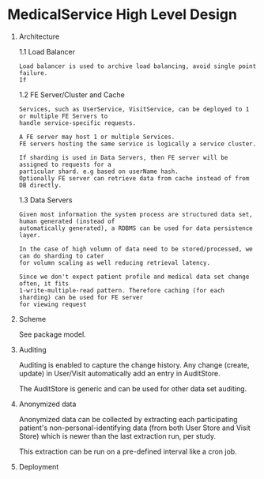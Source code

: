 # MedicalService High Level Design

1. Architecture

   1.1 Load Balancer
       
       Load balancer is used to archive load balancing, avoid single point failure.
       If 
       
   1.2 FE Server/Cluster and Cache
       
       Services, such as UserService, VisitService, can be deployed to 1 or multiple FE Servers to 
       handle service-specific requests.
       
       A FE server may host 1 or multiple Services. 
       FE servers hosting the same service is logically a service cluster.
       
       If sharding is used in Data Servers, then FE server will be assigned to requests for a 
       particular shard. e.g based on userName hash.
       Optionally FE server can retrieve data from cache instead of from DB directly.
       

   1.3 Data Servers

       Given most information the system process are structured data set, human generated (instead of
       automatically generated), a RDBMS can be used for data persistence layer.
       
       In the case of high volumn of data need to be stored/processed, we can do sharding to cater
       for volumn scaling as well reducing retrieval latency.
       
       Since we don't expect patient profile and medical data set change often, it fits 
       1-write-multiple-read pattern. Therefore caching (for each sharding) can be used for FE server 
       for viewing request  
       
2. Scheme
    
    See package model.
    
3. Auditing
    
    Auditing is enabled to capture the change history. Any change (create, update) in User/Visit 
    automatically add an entry in AuditStore.
     
    The AuditStore is generic and can be used for other data set auditing.
 
4.  Anonymized data 
    
    Anonymized data can be collected by extracting each participating patient's non-personal-identifying 
    data (from both User Store and Visit Store) which is newer than the last extraction run, per study.
    
    This extraction can be run on a pre-defined interval like a cron job.
    
5. Deployment

   
      








